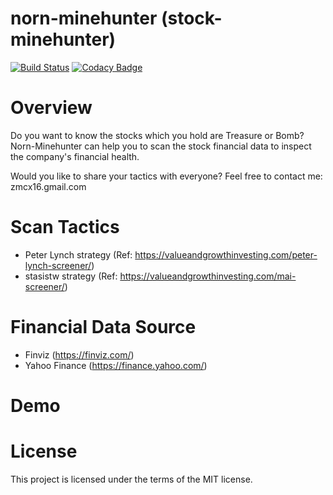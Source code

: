 # norn-minehunter (stock-minehunter)
[![Build Status](https://zmcx16.visualstudio.com/stock-minehunter-server/_apis/build/status/zmcx16.stock-minehunter-server?branchName=master)](https://zmcx16.visualstudio.com/stock-minehunter-server/_build/latest?definitionId=4&branchName=master)
[![Codacy Badge](https://api.codacy.com/project/badge/Grade/027cf51f87284df0845a810996b79105)](https://www.codacy.com/manual/zmcx16/stock-minehunter?utm_source=github.com&amp;utm_medium=referral&amp;utm_content=zmcx16/stock-minehunter&amp;utm_campaign=Badge_Grade)

# Overview
Do you want to know the stocks which you hold are Treasure or Bomb? Norn-Minehunter can help you to scan the stock financial data to inspect the company's financial health.

Would you like to share your tactics with everyone? Feel free to contact me: zmcx16.gmail.com

# Scan Tactics
  * Peter Lynch strategy (Ref: https://valueandgrowthinvesting.com/peter-lynch-screener/)
  * stasistw strategy (Ref: https://valueandgrowthinvesting.com/mai-screener/)

# Financial Data Source
  * Finviz (https://finviz.com/)
  * Yahoo Finance (https://finance.yahoo.com/) 

# Demo

# License
This project is licensed under the terms of the MIT license.